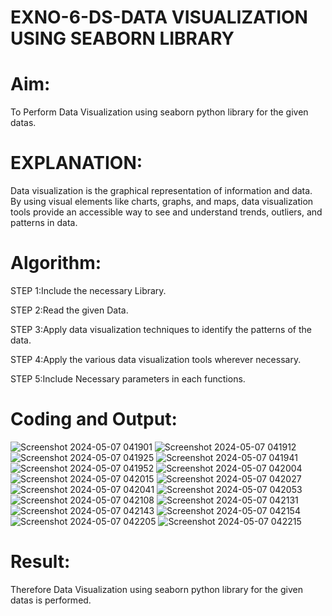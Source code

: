 # EXNO-6-DS-DATA VISUALIZATION USING SEABORN LIBRARY

# Aim:
  To Perform Data Visualization using seaborn python library for the given datas.

# EXPLANATION:
Data visualization is the graphical representation of information and data. By using visual elements like charts, graphs, and maps, data visualization tools provide an accessible way to see and understand trends, outliers, and patterns in data.

# Algorithm:
STEP 1:Include the necessary Library.

STEP 2:Read the given Data.

STEP 3:Apply data visualization techniques to identify the patterns of the data.

STEP 4:Apply the various data visualization tools wherever necessary.

STEP 5:Include Necessary parameters in each functions.

# Coding and Output:
 ![Screenshot 2024-05-07 041901](https://github.com/sravanipopuri2006/EXNO-6-DS/assets/139778301/34979980-54c9-4db5-8957-c36d7e90a6f5)
![Screenshot 2024-05-07 041912](https://github.com/sravanipopuri2006/EXNO-6-DS/assets/139778301/83738078-ab7f-4646-8d28-160182a22280)
![Screenshot 2024-05-07 041925](https://github.com/sravanipopuri2006/EXNO-6-DS/assets/139778301/71e57703-bc5e-4080-8088-236c9288631d)
![Screenshot 2024-05-07 041941](https://github.com/sravanipopuri2006/EXNO-6-DS/assets/139778301/477bf9c3-2d2a-4ffc-837b-a267035f89d3)
![Screenshot 2024-05-07 041952](https://github.com/sravanipopuri2006/EXNO-6-DS/assets/139778301/167601f3-3a6c-4dbe-960e-a8dea4b7e895)
![Screenshot 2024-05-07 042004](https://github.com/sravanipopuri2006/EXNO-6-DS/assets/139778301/dcac5245-c22d-4e3a-b638-a02f0ba336c4)
![Screenshot 2024-05-07 042015](https://github.com/sravanipopuri2006/EXNO-6-DS/assets/139778301/7e2f7e60-1f57-4ae3-95e8-5d2630cf5ebb)
![Screenshot 2024-05-07 042027](https://github.com/sravanipopuri2006/EXNO-6-DS/assets/139778301/b09b7ac1-414e-4b1b-86a0-d19862323707)
![Screenshot 2024-05-07 042041](https://github.com/sravanipopuri2006/EXNO-6-DS/assets/139778301/01e51593-20d4-4c9f-b41d-72c39fb2224e)
![Screenshot 2024-05-07 042053](https://github.com/sravanipopuri2006/EXNO-6-DS/assets/139778301/edb71478-3de4-4b7e-b5a9-ce2d87d345b2)
![Screenshot 2024-05-07 042108](https://github.com/sravanipopuri2006/EXNO-6-DS/assets/139778301/1af75c4f-59c2-4bcf-8a95-07ec8c451919)
![Screenshot 2024-05-07 042131](https://github.com/sravanipopuri2006/EXNO-6-DS/assets/139778301/3ee45f10-49fe-4b0e-82c6-0c0e92e8a266)
![Screenshot 2024-05-07 042143](https://github.com/sravanipopuri2006/EXNO-6-DS/assets/139778301/ba42a6d1-7ad6-4d9d-93e2-ef42f07bc78a)
![Screenshot 2024-05-07 042154](https://github.com/sravanipopuri2006/EXNO-6-DS/assets/139778301/1c1e6950-3e3b-4202-8e44-b2d433e2e23e)
![Screenshot 2024-05-07 042205](https://github.com/sravanipopuri2006/EXNO-6-DS/assets/139778301/2cb38c84-c757-4ae2-89c2-88e6e70d3fbe)
![Screenshot 2024-05-07 042215](https://github.com/sravanipopuri2006/EXNO-6-DS/assets/139778301/894844e3-a5fe-4ae5-a135-8ddd54a1dc78)



# Result:
 Therefore Data Visualization using seaborn python library for the given datas is performed.
